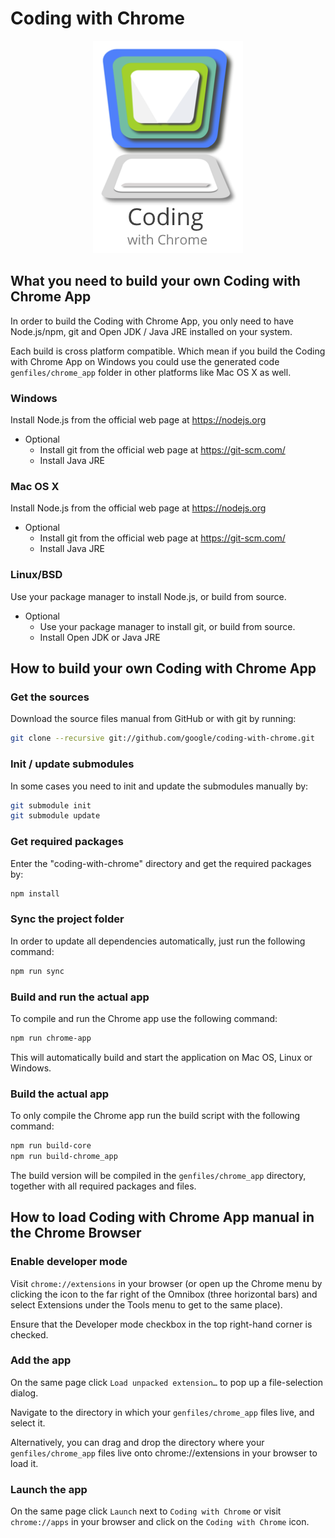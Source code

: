 Coding with Chrome
==================
<p align="center"><img src="static_files/images/cwc_logo.png"></p>

## What you need to build your own Coding with Chrome App
In order to build the Coding with Chrome App, you only need to have Node.js/npm, git and Open JDK / Java JRE installed on your system.

Each build is cross platform compatible. Which mean if you build the
Coding with Chrome App on Windows you could use the generated code
`genfiles/chrome_app` folder in other platforms like Mac OS X as well.

### Windows
Install Node.js from the official web page at https://nodejs.org
* Optional
  * Install git from the official web page at https://git-scm.com/
  * Install Java JRE

### Mac OS X
Install Node.js from the official web page at https://nodejs.org
* Optional
  * Install git from the official web page at https://git-scm.com/
  * Install Java JRE

### Linux/BSD
Use your package manager to install Node.js, or build from source.
* Optional
  * Use your package manager to install git, or build from source.
  * Install Open JDK or Java JRE


## How to build your own Coding with Chrome App

### Get the sources
Download the source files manual from GitHub or with git by running:
```bash
git clone --recursive git://github.com/google/coding-with-chrome.git
```

### Init / update submodules
In some cases you need to init and update the submodules manually by:
```bash
git submodule init
git submodule update
```

### Get required packages
Enter the "coding-with-chrome" directory and get the required packages by:
```bash
npm install
```

### Sync the project folder
In order to update all dependencies automatically, just run the following command:
```bash
npm run sync
```

### Build and run the actual app
To compile and run the Chrome app use the following command:
```bash
npm run chrome-app
```
This will automatically build and start the application on Mac OS, Linux or
Windows.

### Build the actual app
To only compile the Chrome app run the build script with the following command:
```bash
npm run build-core
npm run build-chrome_app
```
The build version will be compiled in the `genfiles/chrome_app` directory, together with all required packages and files.


## How to load Coding with Chrome App manual in the Chrome Browser

### Enable developer mode
Visit `chrome://extensions` in your browser (or open up the Chrome menu by
clicking the icon to the far right of the Omnibox (three horizontal bars) and
select Extensions under the Tools menu to get to the same place).

Ensure that the Developer mode checkbox in the top right-hand corner is checked.

### Add the app
On the same page click `Load unpacked extension…` to pop up a file-selection
dialog.

Navigate to the directory in which your `genfiles/chrome_app` files live, and select it.

Alternatively, you can drag and drop the directory where your `genfiles/chrome_app` files
live onto chrome://extensions in your browser to load it.

### Launch the app
On the same page click `Launch` next to `Coding with Chrome` or visit
`chrome://apps` in your browser and click on the `Coding with Chrome` icon.
